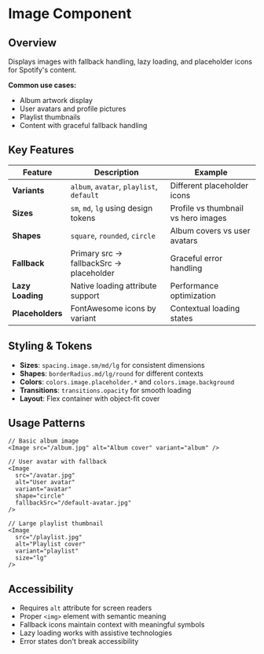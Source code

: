 # Image Component

## Overview
Displays images with fallback handling, lazy loading, and placeholder icons for Spotify's content.

**Common use cases:**
- Album artwork display
- User avatars and profile pictures
- Playlist thumbnails
- Content with graceful fallback handling

## Key Features

| Feature | Description | Example |
|---------|-------------|---------|
| **Variants** | `album`, `avatar`, `playlist`, `default` | Different placeholder icons |
| **Sizes** | `sm`, `md`, `lg` using design tokens | Profile vs thumbnail vs hero images |
| **Shapes** | `square`, `rounded`, `circle` | Album covers vs user avatars |
| **Fallback** | Primary src → fallbackSrc → placeholder | Graceful error handling |
| **Lazy Loading** | Native loading attribute support | Performance optimization |
| **Placeholders** | FontAwesome icons by variant | Contextual loading states |

## Styling & Tokens

- **Sizes**: `spacing.image.sm/md/lg` for consistent dimensions
- **Shapes**: `borderRadius.md/lg/round` for different contexts
- **Colors**: `colors.image.placeholder.*` and `colors.image.background`
- **Transitions**: `transitions.opacity` for smooth loading
- **Layout**: Flex container with object-fit cover

## Usage Patterns

```tsx
// Basic album image
<Image src="/album.jpg" alt="Album cover" variant="album" />

// User avatar with fallback
<Image 
  src="/avatar.jpg" 
  alt="User avatar" 
  variant="avatar" 
  shape="circle"
  fallbackSrc="/default-avatar.jpg" 
/>

// Large playlist thumbnail
<Image 
  src="/playlist.jpg" 
  alt="Playlist cover" 
  variant="playlist" 
  size="lg" 
/>
```

## Accessibility

- Requires `alt` attribute for screen readers
- Proper `<img>` element with semantic meaning
- Fallback icons maintain context with meaningful symbols
- Lazy loading works with assistive technologies
- Error states don't break accessibility 